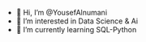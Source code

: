 - 👋 Hi, I’m @YousefAlnumani
- 👀 I’m interested in Data Science & Ai
- 🌱 I’m currently learning SQL-Python

<!---
YousefAlNumani/YousefAlNumani is a ✨ special ✨ repository because its `README.md` (this file) appears on your GitHub profile.
You can click the Preview link to take a look at your changes.
--->
